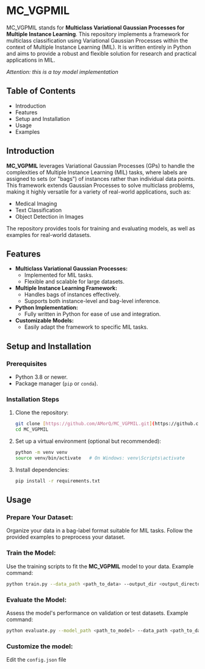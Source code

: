 # MC_VGPMIL

MC_VGPMIL stands for **Multiclass Variational Gaussian Processes for Multiple Instance Learning**. This repository implements a framework for multiclass classification using Variational Gaussian Processes within the context of Multiple Instance Learning (MIL). It is written entirely in Python and aims to provide a robust and flexible solution for research and practical applications in MIL.

*Attention: this is a toy model implementation*

## Table of Contents

-   Introduction
-   Features
-   Setup and Installation
-   Usage
-   Examples

## Introduction

**MC_VGPMIL** leverages Variational Gaussian Processes (GPs) to handle the complexities of Multiple Instance Learning (MIL) tasks, where labels are assigned to sets (or "bags") of instances rather than individual data points. This framework extends Gaussian Processes to solve multiclass problems, making it highly versatile for a variety of real-world applications, such as:

* Medical Imaging
* Text Classification
* Object Detection in Images

The repository provides tools for training and evaluating models, as well as examples for real-world datasets.

## Features

* **Multiclass Variational Gaussian Processes:**
    * Implemented for MIL tasks.
    * Flexible and scalable for large datasets.
* **Multiple Instance Learning Framework:**
    * Handles bags of instances effectively.
    * Supports both instance-level and bag-level inference.
* **Python Implementation:**
    * Fully written in Python for ease of use and integration.
* **Customizable Models:**
    * Easily adapt the framework to specific MIL tasks.

## Setup and Installation

### Prerequisites

* Python 3.8 or newer.
* Package manager (`pip` or `conda`).

### Installation Steps

1.  Clone the repository:

    ```bash
    git clone [https://github.com/AMorQ/MC_VGPMIL.git](https://github.com/AMorQ/MC_VGPMIL.git)
    cd MC_VGPMIL
    ```

2.  Set up a virtual environment (optional but recommended):

    ```bash
    python -m venv venv
    source venv/bin/activate   # On Windows: venv\Scripts\activate
    ```

3.  Install dependencies:

    ```bash
    pip install -r requirements.txt
    ```

## Usage

### Prepare Your Dataset:

Organize your data in a bag-label format suitable for MIL tasks. Follow the provided examples to preprocess your dataset.

### Train the Model:

Use the training scripts to fit the **MC_VGPMIL** model to your data. Example command:

```bash
python train.py --data_path <path_to_data> --output_dir <output_directory>
```

### Evaluate the Model:

Assess the model's performance on validation or test datasets. Example command:

```bash
python evaluate.py --model_path <path_to_model> --data_path <path_to_data>
```

### Customize the model:

Edit the `config.json` file
